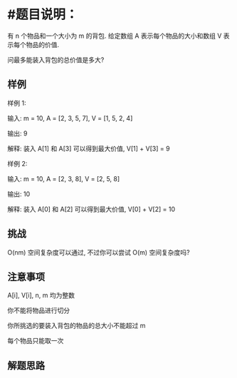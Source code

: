 #题目说明：
=========

有 n 个物品和一个大小为 m 的背包. 给定数组 A 表示每个物品的大小和数组 V 表示每个物品的价值.

问最多能装入背包的总价值是多大?

样例
-----

样例 1:

输入: m = 10, A = [2, 3, 5, 7], V = [1, 5, 2, 4]

输出: 9

解释: 装入 A[1] 和 A[3] 可以得到最大价值, V[1] + V[3] = 9 

样例 2:

输入: m = 10, A = [2, 3, 8], V = [2, 5, 8]

输出: 10

解释: 装入 A[0] 和 A[2] 可以得到最大价值, V[0] + V[2] = 10

挑战
-----

O(nm) 空间复杂度可以通过, 不过你可以尝试 O(m) 空间复杂度吗?

注意事项
--------

A[i], V[i], n, m 均为整数

你不能将物品进行切分

你所挑选的要装入背包的物品的总大小不能超过 m

每个物品只能取一次

解题思路
--------



